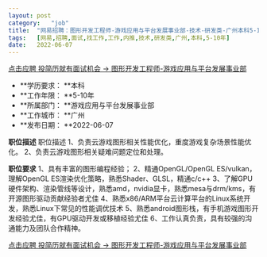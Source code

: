 ```yaml
---
layout:	post
category:	"job"
title:	"网易招聘：图形开发工程师-游戏应用与平台发展事业部-技术-研发类-广州本科5-10年"
tags:	[网易,招聘,面试,找工作,工作,内推,技术,研发类,广州,本科,5-10年]
date:	2022-06-07
---
```


[点击应聘 投简历就有面试机会 -> 图形开发工程师-游戏应用与平台发展事业部](http://mobile.bole.netease.com/bole/boleDetail?id=37428&employeeId=346f03c3cda5f04c&key=all)



- **学历要求： **本科
- **工作年限： **5-10年
- **所属部门： **游戏应用与平台发展事业部
- **工作城市： **广州
- **发布日期： **2022-06-07



**职位描述**
职位描述
1、负责云游戏图形相关性能优化，重度游戏复杂场景性能优化。
2、负责云游戏图形相关疑难问题定位和处理。




**职位要求**
1、具有丰富的图形编程经验；
2、精通OpenGL/OpenGL ES/vulkan，理解OpenGL ES渲染优化策略，熟悉Shader、GLSL，精通c/c++
3、了解GPU硬件架构、渲染管线等设计，熟悉amd，nvidia显卡，熟悉mesa与drm/kms，有开源图形驱动贡献经验者尤佳
4、熟悉x86/ARM平台云计算平台的Linux系统开发，熟悉Linux下常见的性能调优技术
5、熟悉android图形栈，有手机游戏图形开发经验尤佳，有GPU驱动开发或移植经验尤佳
6、工作认真负责，具有较强的沟通能力及团队合作精神。



[点击应聘 投简历就有面试机会 -> 图形开发工程师-游戏应用与平台发展事业部](http://mobile.bole.netease.com/bole/boleDetail?id=37428&employeeId=346f03c3cda5f04c&key=all)